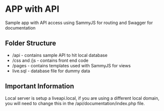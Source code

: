 # APP with API

Sample app with API access using SammyJS for routing and Swagger for documentation

## Folder Structure

- /api - contains sample API to hit local database
- /css and /js - contains front end code
- /pages - contains templates used with SammyJS for views
- live.sql - database file for dummy data

## Important Information

Local server is setup a liveapi.local, if you are using a different local domain, you will need to change this in the /api/documentation/index.php file.
